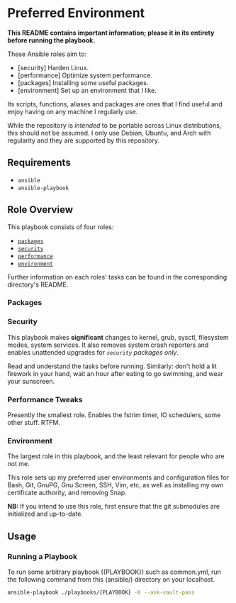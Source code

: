 # Preferred Environment

**This README contains important information; please it in its entirety before
running the playbook.**

These Ansible roles aim to:

* [security]    Harden Linux.
* [performance] Optimize system performance.
* [packages]    Installing some useful packages.
* [environment] Set up an environment that I like.

Its scripts, functions, aliases and packages are ones that I find useful and
enjoy having on any machine I regularly use.

While the repository is *intended* to be portable across Linux distributions,
this should not be assumed.  I only use Debian, Ubuntu, and Arch with regularity
and they are supported by this repository.

## Requirements

* `ansible`
* `ansible-playbook`

## Role Overview

This playbook consists of four roles:

* [`packages`](./roles/packages/README.md)
* [`security`](./roles/security/README.md)
* [`performance`](./roles/performance/README.md)
* [`environment`](./roles/environment/README.md)

Further information on each roles' tasks can be found in the corresponding
directory's README.

### Packages

### Security

This playbook makes **significant** changes to kernel, grub, sysctl, filesystem
modes, system services.
It also removes system crash reporters and enables unattended upgrades for
_`security` packages only_.

Read and understand the tasks before running. Similarly: don't hold a lit
firework in your hand, wait an hour after eating to go swimming, and wear your
sunscreen.

### Performance Tweaks

Presently the smallest role. Enables the fstrim timer, IO schedulers, some other
stuff. RTFM.

### Environment

The largest role in this playbook, and the least relevant for people who are not
me.

This role sets up my preferred user environments and configuration files for
Bash, Git, GnuPG, Gnu Screen, SSH, Vim, etc, as well as installing my own
certificate authority, and removing Snap.

**NB:** If you intend to use this role, first ensure that the git submodules are
initialized and up-to-date.


## Usage

### Running a Playbook
To run some arbitrary playbook ({PLAYBOOK}) such as common.yml, run the following command from this (ansible/) directory on your localhost.

```sh
ansible-playbook ./playbooks/{PLAYBOOK} -K --ask-vault-pass
```